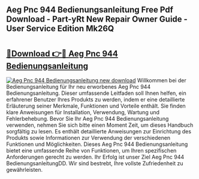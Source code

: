 ## Aeg Pnc 944 Bedienungsanleitung Free Pdf Download - Part-yRt New Repair Owner Guide - User Service Edition Mk26Q

# <h2><a href="http://df30tb.blite.top/?on=Aeg+Pnc+944+Bedienungsanleitung">🔗Download 👉🔴 Aeg Pnc 944 Bedienungsanleitung</a></h2>

[![Aeg Pnc 944 Bedienungsanleitung new download](https://i.imgur.com/lujVjoI.png)](http://df30tb.blite.top/?on=Aeg+Pnc+944+Bedienungsanleitung)
Willkommen bei der Bedienungsanleitung für Ihr neu erworbenes Aeg Pnc 944 Bedienungsanleitung. Dieser umfassende Leitfaden soll Ihnen helfen, ein erfahrener Benutzer Ihres Produkts zu werden, indem er eine detaillierte Erläuterung seiner Merkmale, Funktionen und Vorteile enthält. Sie finden klare Anweisungen für Installation, Verwendung, Wartung und Fehlerbehebung. Bevor Sie Ihr Aeg Pnc 944 Bedienungsanleitung verwenden, nehmen Sie sich bitte einen Moment Zeit, um dieses Handbuch sorgfältig zu lesen. Es enthält detaillierte Anweisungen zur Einrichtung des Produkts sowie Informationen zur Verwendung der verschiedenen Funktionen und Möglichkeiten. Dieses Aeg Pnc 944 Bedienungsanleitung bietet eine umfassende Reihe von Funktionen, um Ihren spezifischen Anforderungen gerecht zu werden. Ihr Erfolg ist unser Ziel Aeg Pnc 944 BedienungsanleitungDD. Wir sind bestrebt, Ihre vollste Zufriedenheit zu gewährleisten.
